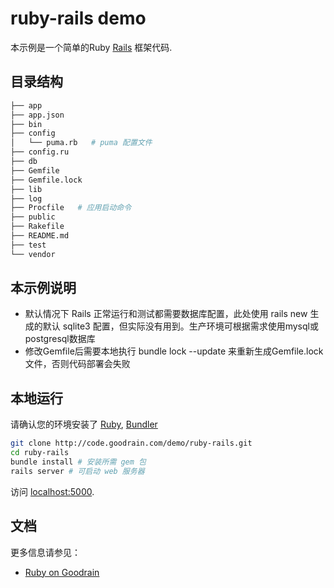 # ruby-rails demo

本示例是一个简单的Ruby [Rails](http://rubyonrails.org) 框架代码.


## 目录结构

```bash
├── app
├── app.json
├── bin
├── config
│   └── puma.rb   # puma 配置文件
├── config.ru
├── db
├── Gemfile
├── Gemfile.lock
├── lib
├── log
├── Procfile   # 应用启动命令
├── public
├── Rakefile
├── README.md
├── test
└── vendor
```
## 本示例说明

- 默认情况下 Rails 正常运行和测试都需要数据库配置，此处使用 rails new 生成的默认 sqlite3 配置，但实际没有用到。生产环境可根据需求使用mysql或postgresql数据库
- 修改Gemfile后需要本地执行 bundle lock --update 来重新生成Gemfile.lock文件，否则代码部署会失败

## 本地运行

请确认您的环境安装了 [Ruby](https://www.ruby-lang.org), [Bundler](http://bundler.io) 

```sh
git clone http://code.goodrain.com/demo/ruby-rails.git
cd ruby-rails
bundle install # 安装所需 gem 包
rails server # 可启动 web 服务器
```

访问 [localhost:5000](http://localhost:5000/).


## 文档

更多信息请参见：

- [Ruby on Goodrain](http://docs.goodrain.com/languages/ruby.html)
